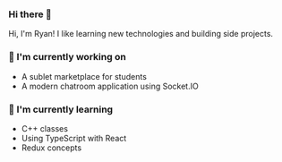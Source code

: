 ### Hi there 👋

Hi, I'm Ryan! I like learning new technologies and building side projects.

### 🔭 I'm currently working on
- A sublet marketplace for students
- A modern chatroom application using Socket.IO

### 🌱 I'm currently learning
- C++ classes
- Using TypeScript with React
- Redux concepts
